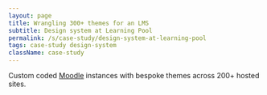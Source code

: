 ```yaml
---
layout: page
title: Wrangling 300+ themes for an LMS
subtitle: Design system at Learning Pool
permalink: /s/case-study/design-system-at-learning-pool
tags: case-study design-system
className: case-study
---
```


Custom coded [Moodle](https://moodle.org/) instances with bespoke themes across 200+ hosted sites.